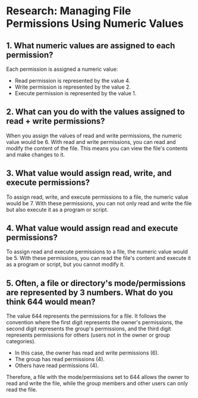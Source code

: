 # Research: Managing File Permissions Using Numeric Values

## 1. What numeric values are assigned to each permission?

Each permission is assigned a numeric value:

- Read permission is represented by the value 4.
- Write permission is represented by the value 2.
- Execute permission is represented by the value 1.

## 2. What can you do with the values assigned to read + write permissions?

When you assign the values of read and write permissions, the numeric value would be 6. With read and write permissions, you can read and modify the content of the file. This means you can view the file's contents and make changes to it.

## 3. What value would assign read, write, and execute permissions?

To assign read, write, and execute permissions to a file, the numeric value would be 7. With these permissions, you can not only read and write the file but also execute it as a program or script.

## 4. What value would assign read and execute permissions?

To assign read and execute permissions to a file, the numeric value would be 5. With these permissions, you can read the file's content and execute it as a program or script, but you cannot modify it.

## 5. Often, a file or directory's mode/permissions are represented by 3 numbers. What do you think 644 would mean?

The value 644 represents the permissions for a file. It follows the convention where the first digit represents the owner's permissions, the second digit represents the group's permissions, and the third digit represents permissions for others (users not in the owner or group categories).

- In this case, the owner has read and write permissions (6).
- The group has read permissions (4).
- Others have read permissions (4).

Therefore, a file with the mode/permissions set to 644 allows the owner to read and write the file, while the group members and other users can only read the file.

